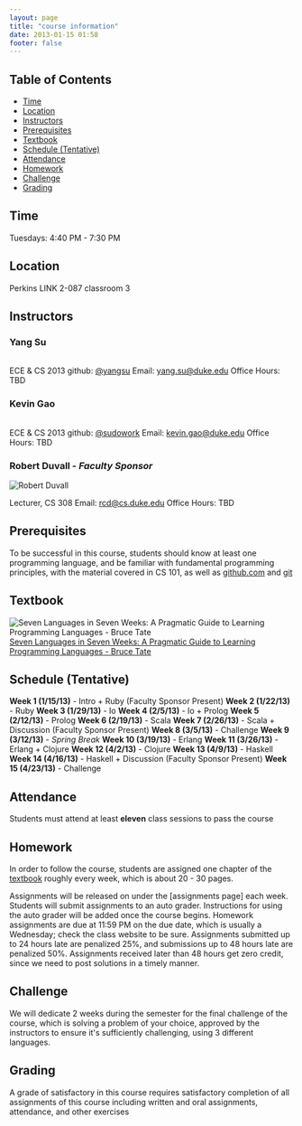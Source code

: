 ```yaml
---
layout: page
title: "course information"
date: 2013-01-15 01:58
footer: false
---
```


## Table of Contents
* [Time](#time)
* [Location](#location)
* [Instructors](#instructors)
* [Prerequisites](#prereqs)
* [Textbook](#textbook)
* [Schedule (Tentative)](#schedule)
* [Attendance](#attendance)
* [Homework](#homework)
* [Challenge](#challenge)
* [Grading](#grading)

<h2 id="time">Time</h2>

Tuesdays: 4:40 PM - 7:30 PM

<h2 id="location">Location</h2>

Perkins LINK 2-087 classroom 3

<h2 id="instructors">Instructors</h2>

### Yang Su

<img src="https://sphotos-a.xx.fbcdn.net/hphotos-ash4/378370_4387482124332_1996081585_n.jpg" alt="" style="max-width: 200px; p#adding: 5px; border: 1px solid #F0F0F0;">

ECE & CS 2013
github: [@yangsu](https://github.com/yangsu)
Email: [yang.su@duke.edu](mailto:yang.su@duke.edu)
Office Hours: TBD

### Kevin Gao

<img src="http://i.imgur.com/epik0.png" alt="" style="max-width: 200px; p#adding: 5px; border: 1px solid #F0F0F0;">

ECE & CS 2013
github: [@sudowork](https://github.com/sudowork)
Email: [kevin.gao@duke.edu]('mailto:kevin.gao@duke.edu')
Office Hours: TBD

### Robert Duvall - *Faculty Sponsor*
![Robert Duvall](http://www.cs.duke.edu/rcd/images/rcd.jpg)

Lecturer, CS 308
Email: [rcd@cs.duke.edu]('mailto:rcd@cs.duke.edu')
Office Hours: TBD

<h2 id="prereqs">Prerequisites</h2>

To be successful in this course, students should know at least one programming language, and be familiar with fundamental programming principles, with the material covered in CS 101, as well as [github.com](http://github.com) and [git](http://git-scm.com/)

<h2 id="textbook">Textbook</h2>

![Seven Languages in Seven Weeks: A Pragmatic Guide to Learning Programming Languages - Bruce Tate](http://imagery.pragprog.com/products/195/btlang_xlargecover.jpg?1298589937)
[Seven Languages in Seven Weeks: A Pragmatic Guide to Learning Programming Languages - Bruce Tate](http://pragprog.com/book/btlang/seven-languages-in-seven-weeks)

<h2 id="schedule">Schedule (Tentative)</h2>

**Week 1 (1/15/13)** - Intro + Ruby (Faculty Sponsor Present)
**Week 2 (1/22/13)** - Ruby
**Week 3 (1/29/13)** - Io
**Week 4 (2/5/13)** - Io + Prolog
**Week 5 (2/12/13)** - Prolog
**Week 6 (2/19/13)** - Scala
**Week 7 (2/26/13)** - Scala + Discussion (Faculty Sponsor Present)
**Week 8 (3/5/13)** - Challenge
**Week 9 (3/12/13)** - *Spring Break*
**Week 10 (3/19/13)** - Erlang
**Week 11 (3/26/13)** - Erlang + Clojure
**Week 12 (4/2/13)** - Clojure
**Week 13 (4/9/13)** - Haskell
**Week 14 (4/16/13)** - Haskell + Discussion (Faculty Sponsor Present)
**Week 15 (4/23/13)** - Challenge

<h2 id="attendance">Attendance</h2>

Students must attend at least **eleven** class sessions to pass the course

<h2 id="homework">Homework</h2>

In order to follow the course, students are assigned one chapter of the [textbook](#textbook) roughly every week, which is about 20 - 30 pages.

Assignments will be released on under the [assignments page] each week. Students will submit assignments to an auto grader. Instructions for using the auto grader will be added once the course begins. Homework assignments are due at 11:59 PM on the due date, which is usually a Wednesday; check the class website to be sure. Assignments submitted up to 24 hours late are penalized 25%, and submissions up to 48 hours late are penalized 50%. Assignments received later than 48 hours get zero credit, since we need to post solutions in a timely manner.

<h2 id="challenge">Challenge</h2>

We will dedicate 2 weeks during the semester for the final challenge of the course, which is solving a problem of your choice, approved by the instructors to ensure it's sufficiently challenging, using 3 different languages.

<h2 id="grading">Grading</h2>

A grade of satisfactory in this course requires satisfactory completion of all assignments of this course including written and oral assignments, attendance, and other exercises
